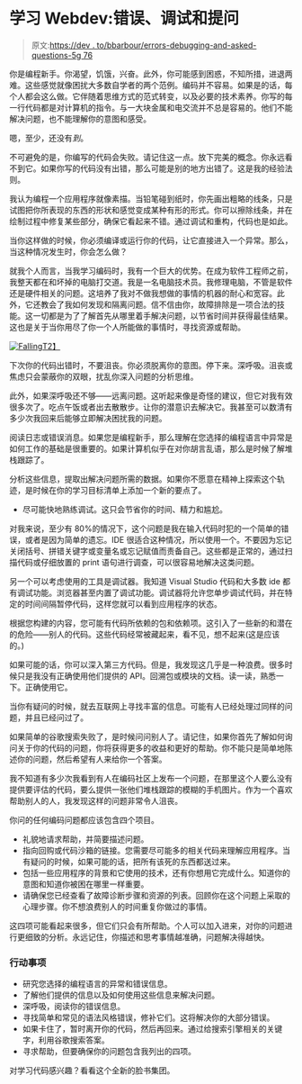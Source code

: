 # 学习 Webdev:错误、调试和提问

> 原文:[https://dev . to/bbarbour/errors-debugging-and-asked-questions-5g 76](https://dev.to/bbarbour/errors-debugging-and-asking-questions-5g76)

你是编程新手。你渴望，饥饿，兴奋。此外，你可能感到困惑，不知所措，进退两难。这些感觉就像困扰大多数自学者的两个范例。编码并不容易。如果是的话，每个人都会这么做。它伴随着思维方式的范式转变，以及必要的技术素养。你写的每一行代码都是对计算机的指令。与一大块金属和电交流并不总是容易的。他们不能解决问题，也不能理解你的意图和感受。

嗯，至少，还没有*到*。

不可避免的是，你编写的代码会失败。请记住这一点。放下完美的概念。你永远看不到它。如果你写的代码没有出错，那么可能是别的地方出错了。这是我的经验法则。

我认为编程一个应用程序就像素描。当铅笔碰到纸时，你先画出粗略的线条，只是试图把你所表现的东西的形状和感觉变成某种有形的形式。你可以擦除线条，并在绘制过程中修复某些部分，确保它看起来不错。通过调试和重构，代码也是如此。

当你这样做的时候，你必须编译或运行你的代码，让它直接进入一个异常。那么，当这种情况发生时，你会怎么做？

就我个人而言，当我学习编码时，我有一个巨大的优势。在成为软件工程师之前，我整天都在和坏掉的电脑打交道。我是一名电脑技术员。我修理电脑，不管是软件还是硬件相关的问题。这培养了我对不做我想做的事情的机器的耐心和宽容。此外，它还教会了我如何发现和隔离问题。信不信由你，故障排除是一项合法的技能。这一切都是为了了解首先从哪里着手解决问题，以节省时间并获得最佳结果。这也是关于当你用尽了你一个人所能做的事情时，寻找资源或帮助。

[![Falling](../Images/d1b8fe0068148dc6b29cc212662b2319.png)T2】](https://i.giphy.com/media/xTiTnF6v2Th2GPmZ7q/giphy.gif)

下次你的代码出错时，不要沮丧。你必须脱离你的意图。停下来。深呼吸。沮丧或焦虑只会蒙蔽你的双眼，扰乱你深入问题的分析思维。

此外，如果深呼吸还不够——远离问题。这听起来像是奇怪的建议，但它对我有效很多次了。吃点午饭或者出去散散步。让你的潜意识去解决它。我甚至可以数清有多少次我回来后能够立即解决困扰我的问题。

阅读日志或错误消息。如果您是编程新手，那么理解在您选择的编程语言中异常是如何工作的基础是很重要的。如果计算机似乎在对你胡言乱语，那么是时候了解堆栈跟踪了。

分析这些信息，提取出解决问题所需的数据。如果你不愿意在精神上探索这个轨迹，是时候在你的学习目标清单上添加一个新的要点了。

*   尽可能快地熟练调试。这只会节省你的时间、精力和尴尬。

对我来说，至少有 80%的情况下，这个问题是我在输入代码时犯的一个简单的错误，或者是因为简单的遗忘。IDE 很适合这种情况，所以使用一个。不要因为忘记关闭括号、拼错关键字或变量名或忘记赋值而责备自己。这些都是正常的，通过扫描代码或仔细放置的 print 语句进行调查，可以很容易地解决这类问题。

另一个可以考虑使用的工具是调试器。我知道 Visual Studio 代码和大多数 ide 都有调试功能。浏览器甚至内置了调试功能。调试器将允许您单步调试代码，并在特定的时间间隔暂停代码，这样您就可以看到应用程序的状态。

根据您构建的内容，您可能有代码所依赖的包和依赖项。这引入了一些新的和潜在的危险——别人的代码。这些代码经常被藏起来，看不见，想不起来(这是应该的。)

如果可能的话，你可以深入第三方代码。但是，我发现这几乎是一种浪费。很多时候只是我没有正确使用他们提供的 API。回溯包或模块的文档。读一读，熟悉一下。正确使用它。

当你有疑问的时候，就去互联网上寻找丰富的信息。可能有人已经处理过同样的问题，并且已经问过了。

如果简单的谷歌搜索失败了，是时候问问别人了。请记住，如果你首先了解如何询问关于你的代码的问题，你将获得更多的收益和更好的帮助。你不能只是简单地陈述你的问题，然后希望有人来给你一个答案。

我不知道有多少次我看到有人在编码社区上发布一个问题，在那里这个人要么没有提供要评估的代码，要么提供一张他们堆栈跟踪的模糊的手机图片。作为一个喜欢帮助别人的人，我发现这样的问题非常令人沮丧。

你问的任何编码问题都应该包含四个项目。

*   礼貌地请求帮助，并简要描述问题。
*   指向回购或代码沙箱的链接。您需要尽可能多的相关代码来理解应用程序。当有疑问的时候，如果可能的话，把所有该死的东西都送过来。
*   包括一些应用程序的背景和它使用的技术，还有你想用它完成什么。知道你的意图和知道你被困在哪里一样重要。
*   请确保您已经查看了故障诊断步骤和资源的列表。回顾你在这个问题上采取的心理步骤。你不想浪费别人的时间重复你做过的事情。

这四项可能看起来很多，但它们只会有所帮助。个人可以加入进来，对你的问题进行更细致的分析。永远记住，你描述和思考事情越准确，问题解决得越快。

### [](#action-items)行动事项

*   研究您选择的编程语言的异常和错误信息。
*   了解他们提供的信息以及如何使用这些信息来解决问题。
*   深呼吸，阅读你的错误信息。
*   寻找简单和常见的语法风格错误，修补它们。这将解决你的大部分错误。
*   如果卡住了，暂时离开你的代码，然后再回来。通过给搜索引擎相关的关键字，利用谷歌搜索答案。
*   寻求帮助，但要确保你的问题包含我列出的四项。

对学习代码感兴趣？看看这个全新的脸书集团。